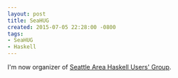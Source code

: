 ```yaml
---
layout: post
title: SeaHUG
created: 2015-07-05 22:28:00 -0800
tags:
- SeaHUG
- Haskell
---
```

I'm now organizer of [Seattle Area Haskell Users' Group][1].

[1]: https://www.meetup.com/seahug/

